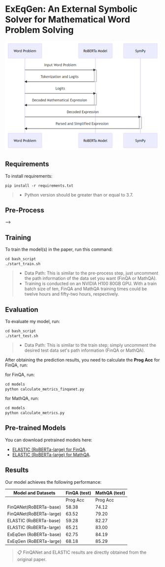 # ExEqGen: An External Symbolic Solver for Mathematical Word Problem Solving

![Model Architecture](./figures/Model_Architecture.png)

## Requirements

To install requirements:

```setup
pip install -r requirements.txt
```

>  - Python version should be greater than or equal to 3.7.


## Pre-Process
<!-- To preprocess the file to the model desires, run the following command:
```preprocess
cd bash_script
./start_process.sh
```
> - For either FinQA or MathQA dataset, just uncomment the correspoding code block, which prefers the absolute path for the files. -->

 -->
## Training

To train the model(s) in the paper, run this command:

```train
cd bash_script
./start_train.sh
```

> - Data Path: This is similar to the pre-process step, just uncomment the path information of the data set you want (FinQA or MathQA).
> - Training is conducted on an NVIDIA H100 80GB GPU. With a train batch size of ten, FinQA and MathQA training times could be twelve hours and fifty-two hours, respectively. 

## Evaluation

To evaluate my model, run:

```eval
cd bash_script
./start_test.sh
```
> - Data Path: This is similar to the train step; simply uncomment the desired test data set's path information (FinQA or MathQA). 

After obtaining the prediction results, you need to calculate the **Prog Acc** for FinQA, run:

for FinQA, run:

```eval
cd models
python calculate_metrics_finqanet.py
```

for MathQA, run:

```eval
cd models
python calculate_metrics.py
```

## Pre-trained Models

You can download pretrained models here:

- [ELASTIC (RoBERTa-large) for FinQA](https://drive.google.com/file/d/13HKmOp4o_-nKxjF5l-pKPW6n1RZ55WZ-/view?usp=sharing).
- [ELASTIC (RoBERTa-large) for MathQA](https://drive.google.com/file/d/1Q6XEstn678tzHMxiaOKLJpqtQot_2T1s/view?usp=sharing).

## Results

Our model achieves the following performance:

| Model and Datasets      |  FinQA (test)| MathQA (test) |
| ----------------------- |----------|---------  |
|                         | Prog Acc | Prog Acc  |
| FinQANet(RoBERTa-base)  |  58.38   |   74.12   |
| FinQANet(RoBERTa-large) |  63.52   |   79.20   |
| ELASTIC (RoBERTa-base)  |  59.28   |   82.27   |
| ELASTIC (RoBERTa-large) |  65.21   |   83.00   |
| ExEqGen (RoBERTa-base)  |  62.75   |   84.19   |
| ExEqGen (RoBERTa-large) |  68.18   |   85.29   |

>📋  FinQANet and ELASTIC results are directly obtained from the original paper. 